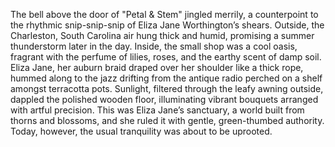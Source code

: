 The bell above the door of "Petal & Stem" jingled merrily, a counterpoint to the rhythmic snip-snip-snip of Eliza Jane Worthington’s shears.  Outside, the Charleston, South Carolina air hung thick and humid, promising a summer thunderstorm later in the day. Inside, the small shop was a cool oasis, fragrant with the perfume of lilies, roses, and the earthy scent of damp soil.  Eliza Jane, her auburn braid draped over her shoulder like a thick rope, hummed along to the jazz drifting from the antique radio perched on a shelf amongst terracotta pots. Sunlight, filtered through the leafy awning outside, dappled the polished wooden floor, illuminating vibrant bouquets arranged with artful precision.  This was Eliza Jane’s sanctuary, a world built from thorns and blossoms, and she ruled it with gentle, green-thumbed authority.  Today, however, the usual tranquility was about to be uprooted.
